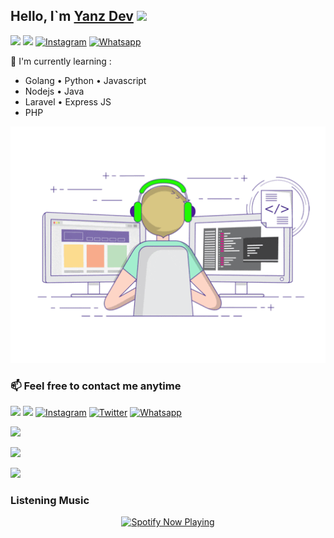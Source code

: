 ## Hello, I`m [Yanz Dev](https://instagram.com/yanzbotz_) <img src="https://github.com/TheDudeThatCode/TheDudeThatCode/blob/master/Assets/Hi.gif" width="29px">
[<img src="https://img.shields.io/badge/Website-YanzBotz-blue">](http://api.yanzbotz.my.id)
[<img src="https://img.shields.io/badge/Email-YanzBotz@gmail.com-purple">](mailto:yanzbotzzz@gmail.com)
<a href="https://www.instagram.com/yanzbotz_" target="_blank"><img src="https://img.shields.io/badge/Instagram-%23E4405F.svg?&style=flat-square&logo=instagram&logoColor=white" alt="Instagram"></a>
<a href="https://wa.me/68785883359262?text=Hallo+Bang" target="_blank"><img src="https://img.shields.io/badge/Whatsapp-%808080.svg?&style=flat-square&logo=Whatsapp&logoColor=white" alt="Whatsapp"></a>


:page_with_curl: I'm currently learning :
- Golang • Python • Javascript
-  Nodejs • Java
- Laravel • Express JS
- PHP


<p align="center">
  <img alig src="./code.gif" />
</p>

### 📫 Feel free to contact me anytime
[<img src="https://img.shields.io/badge/Telegram-%40YanzBotzX-blue">](https://t.me/YanzBotzX)
[<img src="https://img.shields.io/badge/Email-YanzBotz@gmail.com-orange">](mailto:yanzbotzzz@gmail.com)
<a href="https://www.instagram.com/yanzbotz_" target="_blank"><img src="https://img.shields.io/badge/Instagram-%23E4405F.svg?&style=flat-square&logo=instagram&logoColor=white" alt="Instagram"></a>
<a href="https://twitter.com/yanzbotz_" target="_blank"><img src="https://img.shields.io/badge/Twitter-%231877F2.svg?&style=flat-square&logo=Twitter&logoColor=white" alt="Twitter"></a>
<a href="https://wa.me/6285883359262?text=Hallo+bg" target="_blank"><img src="https://img.shields.io/badge/Whatsapp-%808080.svg?&style=flat-square&logo=Whatsapp&logoColor=white" alt="Whatsapp"></a>

<p align="left">
<img src="https://github-readme-stats.vercel.app/api?username=YanzBotz&bg_color=30,e96443,904e95&title_color=fff&text_color=fff&count_private=true&include_all_commits=true&icon_color=fff&hide_border=false&show_icons=falze" /></a>
</p> 

<p align="left">
  <a href="https://github.com/YanzBotz"><img src="https://github-readme-stats.vercel.app/api/top-langs?username=YanzBot&bg_color=30,e96443,904e95&title_color=fff&text_color=fff&hide_border=true&hide_title=false&show_icons=true&layout=compact&langs_count=10" /></a>
</p>

<p align="left">
<a href="https://github.com/YanzBotz"><img src="https://github-readme-stats.vercel.app/api/top-langs/?username=YanzBotz"></a>
</p>

<h3 align="left">Listening Music</h3>
<p align="center">
  <a href="https://open.spotify.com/track/4y7XDqU1g5qhz4sJhfW4ts?si=G2gRpYsuRr64LxuflkGR5A&utm_source=native-share-menu&utm_source=native-share-menu&utm_source=copy-link" target="_blank"><img src="https://now-playing-on-spotify.vercel.app/api/spotify" alt="Spotify Now Playing" width="350"/></a>
</p>
